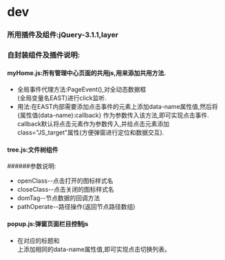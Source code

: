 # dev
### 所用插件及组件:jQuery-3.1.1,layer
### 自封装组件及插件说明:
#### myHome.js:所有管理中心页面的共用js,用来添加共用方法.
  
  * 全局事件代理方法:PageEvent(),对全动态数据框<div id="ui-layout-center">(全局变量名EAST)进行click监听.
  * 用法:在EAST内部需要添加点击事件的元素上添加data-name属性值,然后将 {属性值(data-name):callback} 作为参数传入该方法,即可实现点击事件.  
callback默认将点击元素作为参数传入,并给点击元素添加class="JS_target"属性(方便弹窗进行定位和数据交互).
  
#### tree.js:文件树组件
######参数说明:  
  * openClass--点击打开的图标样式名
  * closeClass--点击关闭的图标样式名
  * domTag--节点数据的回调方法
  * pathOperate--路径操作(返回节点路径数组)
  
#### popup.js:弹窗页面栏目控制js
  * 在对应的标题<a>和<div class="pop_tab">上添加相同的data-name属性值,即可实现点击切换列表。
